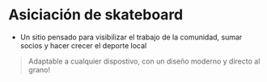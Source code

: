 # Asiciación de skateboard
- Un sitio pensado para visibilizar el trabajo de la comunidad, sumar socios y hacer crecer el deporte local

> Adaptable a cualquier dispostivo, con un diseño moderno y directo al grano!
 
 
